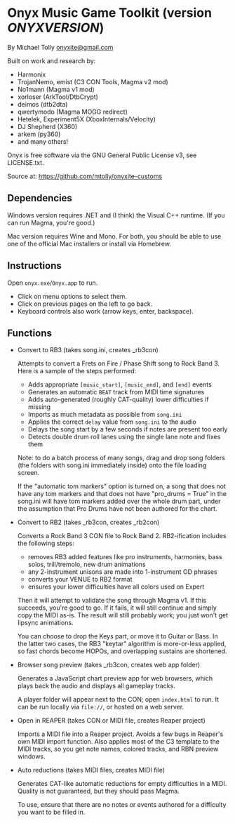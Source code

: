 # Onyx Music Game Toolkit (version _ONYXVERSION_)

By Michael Tolly <onyxite@gmail.com>

Built on work and research by:

  * Harmonix
  * TrojanNemo, emist (C3 CON Tools, Magma v2 mod)
  * No1mann (Magma v1 mod)
  * xorloser (ArkTool/DtbCrypt)
  * deimos (dtb2dta)
  * qwertymodo (Magma MOGG redirect)
  * Hetelek, Experiment5X (XboxInternals/Velocity)
  * DJ Shepherd (X360)
  * arkem (py360)
  * and many others!

Onyx is free software via the GNU General Public License v3, see LICENSE.txt.

Source at: https://github.com/mtolly/onyxite-customs

## Dependencies

Windows version requires .NET and (I think) the Visual C++ runtime.
(If you can run Magma, you're good.)

Mac version requires Wine and Mono.
For both, you should be able to use one of the official Mac installers
or install via Homebrew.

## Instructions

Open `onyx.exe`/`Onyx.app` to run.

  * Click on menu options to select them.
  * Click on previous pages on the left to go back.
  * Keyboard controls also work (arrow keys, enter, backspace).

## Functions

  * Convert to RB3 (takes song.ini, creates _rb3con)

    Attempts to convert a Frets on Fire / Phase Shift song to Rock Band 3.
    Here is a sample of the steps performed:

      * Adds appropriate `[music_start]`, `[music_end]`, and `[end]` events
      * Generates an automatic `BEAT` track from MIDI time signatures
      * Adds auto-generated (roughly CAT-quality) lower difficulties if missing
      * Imports as much metadata as possible from `song.ini`
      * Applies the correct `delay` value from `song.ini` to the audio
      * Delays the song start by a few seconds if notes are present too early
      * Detects double drum roll lanes using the single lane note and fixes them

    Note: to do a batch process of many songs, drag and drop song folders
    (the folders with song.ini immediately inside) onto the file loading screen.

    If the "automatic tom markers" option is turned on, a song that does not
    have any tom markers and that does not have "pro_drums = True" in the
    song.ini will have tom markers added over the whole drum part, under the
    assumption that Pro Drums have not been authored for the chart.

  * Convert to RB2 (takes _rb3con, creates _rb2con)

    Converts a Rock Band 3 CON file to Rock Band 2.
    RB2-ification includes the following steps:

      * removes RB3 added features like pro instruments, harmonies, bass solos,
        trill/tremolo, new drum animations
      * any 2-instrument unisons are made into 1-instrument OD phrases
      * converts your VENUE to RB2 format
      * ensures your lower difficulties have all colors used on Expert

    Then it will attempt to validate the song through Magma v1.
    If this succeeds, you're good to go.
    If it fails, it will still continue and simply copy the MIDI as-is.
    The result will still probably work; you just won't get lipsync animations.

    You can choose to drop the Keys part, or move it to Guitar or Bass.
    In the latter two cases, the RB3 "keytar" algorithm is more-or-less applied,
    so fast chords become HOPOs, and overlapping sustains are shortened.

  * Browser song preview (takes _rb3con, creates web app folder)

    Generates a JavaScript chart preview app for web browsers,
    which plays back the audio and displays all gameplay tracks.

    A player folder will appear next to the CON; open `index.html` to run.
    It can be run locally via `file://`, or hosted on a web server.

  * Open in REAPER (takes CON or MIDI file, creates Reaper project)

    Imports a MIDI file into a Reaper project.
    Avoids a few bugs in Reaper's own MIDI import function.
    Also applies most of the C3 template to the MIDI tracks,
    so you get note names, colored tracks, and RBN preview windows.

  * Auto reductions (takes MIDI files, creates MIDI file)

    Generates CAT-like automatic reductions for empty difficulties in a MIDI.
    Quality is not guaranteed, but they should pass Magma.

    To use, ensure that there are no notes or events authored
    for a difficulty you want to be filled in.
